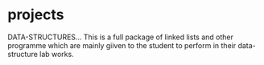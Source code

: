 # projects
DATA-STRUCTURES...
This is a full package of linked lists and other programme which are mainly giiven to the student to perform in their data-structure lab works.
